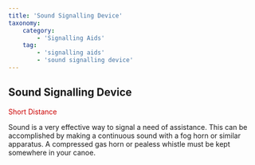 ```yaml
---
title: 'Sound Signalling Device'
taxonomy:
    category:
        - 'Signalling Aids'
    tag:
        - 'signalling aids'
        - 'sound signalling device'
---
```


## Sound Signalling Device

<span style="color: #CC0000;">Short Distance</span>

Sound is a very effective way to signal a need of assistance.  This can be accomplished by making a continuous sound with a fog horn or similar apparatus.  A compressed gas horn or pealess whistle must be kept somewhere in your canoe.